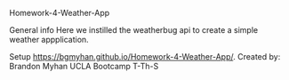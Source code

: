 Homework-4-Weather-App

General info
Here we instilled the weatherbug api to create a simple weather appplication.

Setup
https://bgmyhan.github.io/Homework-4-Weather-App/.
Created by: Brandon Myhan UCLA Bootcamp T-Th-S

